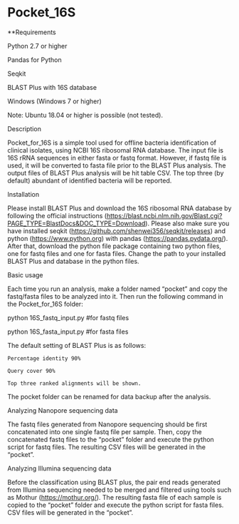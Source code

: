# Pocket_16S
**Requirements 

Python 2.7 or higher 

Pandas for Python 

Seqkit 

BLAST Plus with 16S database 

Windows (Windows 7 or higher) 

Note: Ubuntu 18.04 or higher is possible (not tested). 

 

Description 

Pocket_for_16S is a simple tool used for offline bacteria identification of clinical isolates, using NCBI 16S ribosomal RNA database. The input file is 16S rRNA sequences in either fasta or fastq format. However, if fastq file is used, it will be converted to fasta file prior to the BLAST Plus analysis. The output files of BLAST Plus analysis will be hit table CSV. The top three (by default) abundant of identified bacteria will be reported. 

 

Installation 

Please install BLAST Plus and download the 16S ribosomal RNA database by following the official instructions (https://blast.ncbi.nlm.nih.gov/Blast.cgi?PAGE_TYPE=BlastDocs&DOC_TYPE=Download). Please also make sure you have installed seqkit (https://github.com/shenwei356/seqkit/releases) and python (https://www.python.org) with pandas (https://pandas.pydata.org/). After that, download the python file package containing two python files, one for fastq files and one for fasta files. Change the path to your installed BLAST Plus and database in the python files. 

 

Basic usage 

Each time you run an analysis, make a folder named “pocket” and copy the fastq/fasta files to be analyzed into it. Then run the following command in the Pocket_for_16S folder: 

 

python 16S_fastq_input.py #for fastq files 

python 16S_fasta_input.py #for fasta files 

 

The default setting of BLAST Plus is as follows: 

    Percentage identity 90% 

    Query cover 90% 

    Top three ranked alignments will be shown. 

The pocket folder can be renamed for data backup after the analysis. 

 

Analyzing Nanopore sequencing data 

The fastq files generated from Nanopore sequencing should be first concatenated into one single fastq file per sample. Then, copy the concatenated fastq files to the “pocket” folder and execute the python script for fastq files. The resulting CSV files will be generated in the “pocket”. 

 

Analyzing Illumina sequencing data 

Before the classification using BLAST plus, the pair end reads generated from Illumina sequencing needed to be merged and filtered using tools such as Mothur (https://mothur.org/). The resulting fasta file of each sample is copied to the “pocket” folder and execute the python script for fasta files. CSV files will be generated in the “pocket”. 
